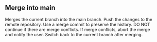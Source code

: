 ## Merge into main
Merges the current branch into the main branch.
Push the changes to the remote repository.
Use a merge commit to preserve the history.
DO NOT continue if there are merge conflicts.
If merge conflicts, abort the merge and notify the user.
Switch back to the current branch after merging.